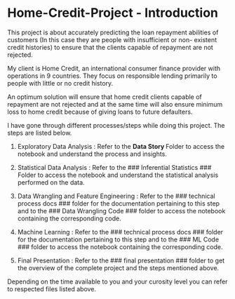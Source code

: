 # Home-Credit-Project - Introduction

This project is about accurately predicting the loan repayment abilities of customers (In this
case they are people with insufficient or non- existent credit histories) to ensure that the
clients capable of repayment are not rejected.

My client is Home Credit, an international consumer finance provider with operations in 9
countries. They focus on responsible lending primarily to people with little or no credit history.

An optimum solution will ensure that home credit clients capable of repayment are not
rejected and at the same time will also ensure minimum loss to home credit because of giving
loans to future defaulters.

I have gone through different processes/steps while doing this project. The steps are listed below.

1. Exploratory Data Analysis : Refer to the <b> Data Story </b> Folder to access the notebook and understand the process and insights.

2. Statistical Data Analysis : Refer to the ### Inferential Statistics ### Folder to access the notebook and understand the statistical analysis performed on the data.

3. Data Wrangling and Feature Engineering : Refer to the ### technical process docs ### folder for the documentation pertaining to this step and to the ### Data Wrangling Code ### folder 
                                             to access the notebook containing the corresponding code. 

4. Machine Learning : Refer to the ### technical process docs ### folder for the documentation pertaining to this step and to the ### ML Code ### folder to access 
                       the notebook containing the corresponding code. 
                                         
                                         
5. Final Presentation : Refer to the ### final presentation ### folder to get the overview of the complete project and the steps mentioned above. 



Depending on the time available to you and your curosity level you can refer to respected files listed above. 




